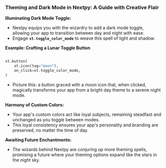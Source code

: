 ### **Theming and Dark Mode in Nextpy: A Guide with Creative Flair**

**Illuminating Dark Mode Toggle:**

- Nextpy equips you with the wizardry to add a dark mode toggle, allowing your app to transition between day and night with ease.
- Engage **`xt.toggle_color_mode`** to weave this spell of light and shadow.

**Example: Crafting a Lunar Toggle Button**

```python

xt.button(
    xt.icon(tag="moon"),
    on_click=xt.toggle_color_mode,
)

```

- Picture this: a button graced with a moon icon that, when clicked, magically transforms your app from a bright day theme to a serene night mode.

**Harmony of Custom Colors:**

- Your app's custom colors act like loyal subjects, remaining steadfast and unchanged as you toggle between modes.
- This loyal consistency ensures your app's personality and branding are preserved, no matter the time of day.

**Awaiting Future Enchantments:**

- The wizards behind Nextpy are conjuring up more theming spells, promising a future where your theming options expand like the stars in the night sky.
